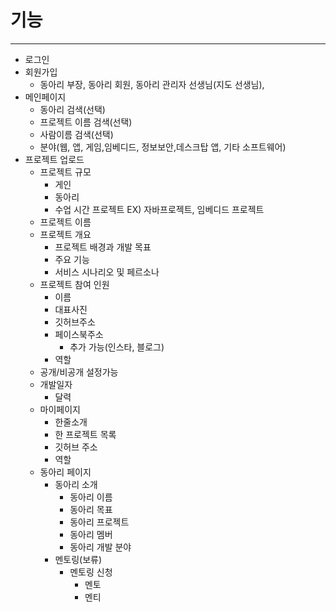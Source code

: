 # 기능

---

- 로그인
- 회원가입
    - 동아리 부장, 동아리 회원, 동아리 관리자 선생님(지도 선생님),
- 메인페이지
    - 동아리 검색(선택)
    - 프로젝트 이름 검색(선택)
    - 사람이름 검색(선택)
    - 분야(웹, 앱, 게임,임베디드, 정보보안,데스크탑 앱, 기타 소프트웨어)
- 프로젝트 업로드
    - 프로젝트 규모
        - 게인
        - 동아리
        - 수업 시간 프로젝트 EX) 자바프로젝트, 임베디드 프로젝트
    - 프로젝트 이름
    - 프로젝트 개요
        - 프로젝트 배경과 개발 목표
        - 주요 기능
        - 서비스 시나리오 및 페르소나
    - 프로젝트 참여 인원
        - 이름
        - 대표사진
        - 깃허브주소
        - 페이스북주소
            - 추가 가능(인스타, 블로그)
        - 역할
    - 공개/비공개 설정가능
    - 개발일자
        - 달력
    - 마이페이지
        - 한줄소개
        - 한 프로젝트 목록
        - 깃허브 주소
        - 역할
    - 동아리 페이지
        - 동아리 소개
            - 동아리 이름
            - 동아리 목표
            - 동아리 프로젝트
            - 동아리 멤버
            - 동아리 개발 분야
        - 멘토링(보류)
            - 멘토링 신청
                - 멘토
                - 멘티